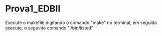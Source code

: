 # Prova1_EDBII

Execute o makefile digitando o comando "make" no terminal, em seguida execute, o seguinte comando "./bin/listed"
